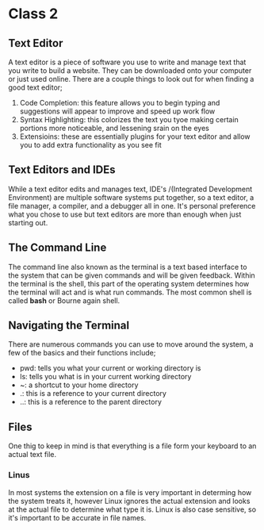 # Class 2

## Text Editor

A text editor is a piece of software you use to write and manage text that you write to build a website. They can be downloaded onto your computer or just used online. There are a couple things to look out for when finding a good text editor;

1. Code Completion: this feature allows you to begin typing and suggestions will appear to improve and speed up work flow
2. Syntax Highlighting: this colorizes the text you tyoe making certain portions more noticeable, and lessening srain on the eyes
3. Extensioins: these are essentially plugins for your text editor and allow you to add extra functionality as you see fit

## Text Editors and IDEs

While a text editor edits and manages text, IDE's /(Integrated Development Environment) are multiple software systems put together, so a text editor, a file manager, a compiler, and a debugger all in one. It's personal preference what you chose to use but text editors are more than enough when just starting out.

## The Command Line

The command line also known as the terminal is a text based interface to the system that can be given commands and will be given feedback.
Within the terminal is the shell, this part of the operating system determines how the terminal will act and is what run commands. The most common shell is called **bash** or Bourne again shell.

## Navigating the Terminal

There are numerous commands you can use to move around the system, a few of the basics and their functions include;

- pwd: tells you what your current or working directory is
- ls: tells you what is in your current working directory
- ~: a shortcut to your home directory
- .: this is a reference to your current directory
- ..: this is a reference to the parent directory

## Files

One thig to keep in mind is that everything is a file form your keyboard to an actual text file.

### Linus 

In most systems the extension on a file is very important in determing how the system treats it, however Linux ignores the actual extension and looks at the actual file to determine what type it is.
Linux is also case sensitive, so it's important to be accurate in file names.
